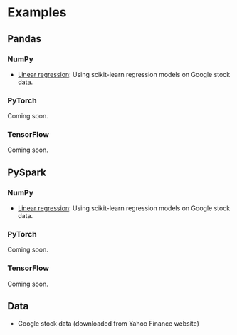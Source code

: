 # Examples

## Pandas

### NumPy

* [Linear regression](numpy/simple_sklearn_regression.py): Using scikit-learn regression models on Google stock data.

### PyTorch
Coming soon.

### TensorFlow
Coming soon.

## PySpark

### NumPy

* [Linear regression](pyspark/simple_sklearn_regression.py): Using scikit-learn regression models on Google stock data.

### PyTorch
Coming soon.

### TensorFlow
Coming soon.

## Data

* Google stock data (downloaded from Yahoo Finance website)